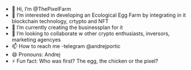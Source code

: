 - 👋 Hi, I’m @ThePixelFarm
- 👀 I’m interested in developing an Ecological Egg Farm by integrating in it blockchain technology, crtypto and NFT
- 🌱 I’m currently creating the businessplan for it
- 💞️ I’m looking to collaborate w other crypto enthusiasts, inversors, marketing agencyes
- 📫 How to reach me -telegram @andrejportic
- 😄 Pronouns: Andrej
- ⚡ Fun fact: Who was first? The egg, the chicken or the pixel?

<!---
ThePixelFarm/ThePixelFarm is a ✨ special ✨ repository because its `README.md` (this file) appears on your GitHub profile.
You can click the Preview link to take a look at your changes.
--->
